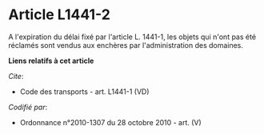 # Article L1441-2

A l'expiration du délai fixé par l'article L. 1441-1, les objets qui n'ont pas été réclamés sont vendus aux enchères par
l'administration des domaines.

**Liens relatifs à cet article**

_Cite_:

  - Code des transports - art. L1441-1 (VD)

_Codifié par_:

  - Ordonnance n°2010-1307 du 28 octobre 2010 - art. (V)
